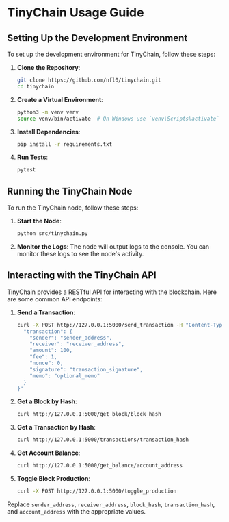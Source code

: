 # TinyChain Usage Guide

## Setting Up the Development Environment

To set up the development environment for TinyChain, follow these steps:

1. **Clone the Repository**:
   ```sh
   git clone https://github.com/nfl0/tinychain.git
   cd tinychain
   ```

2. **Create a Virtual Environment**:
   ```sh
   python3 -m venv venv
   source venv/bin/activate  # On Windows use `venv\Scripts\activate`
   ```

3. **Install Dependencies**:
   ```sh
   pip install -r requirements.txt
   ```

4. **Run Tests**:
   ```sh
   pytest
   ```

## Running the TinyChain Node

To run the TinyChain node, follow these steps:

1. **Start the Node**:
   ```sh
   python src/tinychain.py
   ```

2. **Monitor the Logs**:
   The node will output logs to the console. You can monitor these logs to see the node's activity.

## Interacting with the TinyChain API

TinyChain provides a RESTful API for interacting with the blockchain. Here are some common API endpoints:

1. **Send a Transaction**:
   ```sh
   curl -X POST http://127.0.0.1:5000/send_transaction -H "Content-Type: application/json" -d '{
     "transaction": {
       "sender": "sender_address",
       "receiver": "receiver_address",
       "amount": 100,
       "fee": 1,
       "nonce": 0,
       "signature": "transaction_signature",
       "memo": "optional_memo"
     }
   }'
   ```

2. **Get a Block by Hash**:
   ```sh
   curl http://127.0.0.1:5000/get_block/block_hash
   ```

3. **Get a Transaction by Hash**:
   ```sh
   curl http://127.0.0.1:5000/transactions/transaction_hash
   ```

4. **Get Account Balance**:
   ```sh
   curl http://127.0.0.1:5000/get_balance/account_address
   ```

5. **Toggle Block Production**:
   ```sh
   curl -X POST http://127.0.0.1:5000/toggle_production
   ```

Replace `sender_address`, `receiver_address`, `block_hash`, `transaction_hash`, and `account_address` with the appropriate values.
